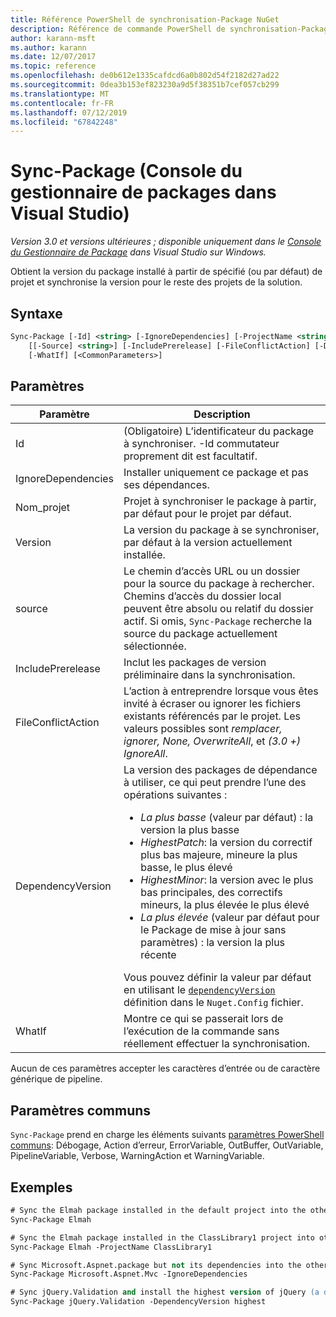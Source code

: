 ```yaml
---
title: Référence PowerShell de synchronisation-Package NuGet
description: Référence de commande PowerShell de synchronisation-Package dans la Console du Gestionnaire de Package NuGet dans Visual Studio.
author: karann-msft
ms.author: karann
ms.date: 12/07/2017
ms.topic: reference
ms.openlocfilehash: de0b612e1335cafdcd6a0b802d54f2182d27ad22
ms.sourcegitcommit: 0dea3b153ef823230a9d5f38351b7cef057cb299
ms.translationtype: MT
ms.contentlocale: fr-FR
ms.lasthandoff: 07/12/2019
ms.locfileid: "67842248"
---
```

# <a name="sync-package-package-manager-console-in-visual-studio"></a>Sync-Package (Console du gestionnaire de packages dans Visual Studio)

*Version 3.0 et versions ultérieures ; disponible uniquement dans le [Console du Gestionnaire de Package](package-manager-console.md) dans Visual Studio sur Windows.*

Obtient la version du package installé à partir de spécifié (ou par défaut) de projet et synchronise la version pour le reste des projets de la solution.

## <a name="syntax"></a>Syntaxe

```ps
Sync-Package [-Id] <string> [-IgnoreDependencies] [-ProjectName <string>] [[-Version] <string>]
    [[-Source] <string>] [-IncludePrerelease] [-FileConflictAction] [-DependencyVersion]
    [-WhatIf] [<CommonParameters>]
```

## <a name="parameters"></a>Paramètres

| Paramètre | Description |
| --- | --- |
| Id | (Obligatoire) L’identificateur du package à synchroniser. -Id commutateur proprement dit est facultatif. |
| IgnoreDependencies | Installer uniquement ce package et pas ses dépendances. |
| Nom_projet | Projet à synchroniser le package à partir, par défaut pour le projet par défaut. |
| Version | La version du package à se synchroniser, par défaut à la version actuellement installée. |
| source | Le chemin d’accès URL ou un dossier pour la source du package à rechercher. Chemins d’accès du dossier local peuvent être absolu ou relatif du dossier actif. Si omis, `Sync-Package` recherche la source du package actuellement sélectionnée. |
| IncludePrerelease | Inclut les packages de version préliminaire dans la synchronisation. |
| FileConflictAction | L’action à entreprendre lorsque vous êtes invité à écraser ou ignorer les fichiers existants référencés par le projet. Les valeurs possibles sont *remplacer, ignorer, None, OverwriteAll*, et *(3.0 +)* *IgnoreAll*. |
| DependencyVersion | La version des packages de dépendance à utiliser, ce qui peut prendre l’une des opérations suivantes :<br/><ul><li>*La plus basse* (valeur par défaut) : la version la plus basse</li><li>*HighestPatch*: la version du correctif plus bas majeure, mineure la plus basse, le plus élevé</li><li>*HighestMinor*: la version avec le plus bas principales, des correctifs mineurs, la plus élevée le plus élevé</li><li>*La plus élevée* (valeur par défaut pour le Package de mise à jour sans paramètres) : la version la plus récente</li></ul>Vous pouvez définir la valeur par défaut en utilisant le [ `dependencyVersion` ](../reference/nuget-config-file.md#config-section) définition dans le `Nuget.Config` fichier. |
| WhatIf | Montre ce qui se passerait lors de l’exécution de la commande sans réellement effectuer la synchronisation. |

Aucun de ces paramètres accepter les caractères d’entrée ou de caractère générique de pipeline.

## <a name="common-parameters"></a>Paramètres communs

`Sync-Package` prend en charge les éléments suivants [paramètres PowerShell communs](http://go.microsoft.com/fwlink/?LinkID=113216): Débogage, Action d’erreur, ErrorVariable, OutBuffer, OutVariable, PipelineVariable, Verbose, WarningAction et WarningVariable.

## <a name="examples"></a>Exemples

```ps
# Sync the Elmah package installed in the default project into the other projects in the solution
Sync-Package Elmah

# Sync the Elmah package installed in the ClassLibrary1 project into other projects in the solution
Sync-Package Elmah -ProjectName ClassLibrary1

# Sync Microsoft.Aspnet.package but not its dependencies into the other projects in the solution
Sync-Package Microsoft.Aspnet.Mvc -IgnoreDependencies

# Sync jQuery.Validation and install the highest version of jQuery (a dependency) from the package source    
Sync-Package jQuery.Validation -DependencyVersion highest
```
